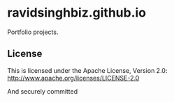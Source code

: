 # ravidsinghbiz.github.io

Portfolio projects.

## License

This is licensed under the Apache License, Version 2.0: http://www.apache.org/licenses/LICENSE-2.0

And securely committed
